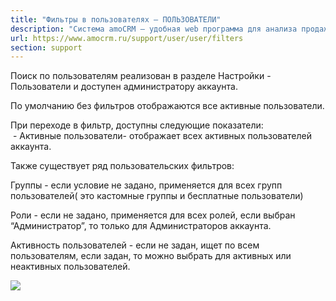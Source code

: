 ```yaml
---
title: "Фильтры в пользователях — ПОЛЬЗОВАТЕЛИ"
description: "Система amoCRM – удобная web программа для анализа продаж, доступная в режиме online из любой точки мира! Подробности узнавайте по указанным на сайте телефонам в Москве."
url: https://www.amocrm.ru/support/user/user/filters
section: support
---
```


Поиск по пользователям реализован в разделе Настройки - Пользователи и доступен администратору аккаунта.

По умолчанию без фильтров отображаются все активные пользователи.

При переходе в фильтр, доступны следующие показатели:  
 - Активные пользователи- отображает всех активных пользователей аккаунта.

Также существует ряд пользовательских фильтров:

Группы - если условие не задано, применяется для всех групп пользователей( это кастомные группы и бесплатные пользователи)

Роли - если не задано, применяется для всех ролей, если выбран “Администратор”, то только для Администраторов аккаунта.

Активность пользователей - если не задан, ищет по всем пользователям, если задан, то можно выбрать для активных или неактивных пользователей.  
  
![](/uploads/2020/02/Screenshot_1-1.png)